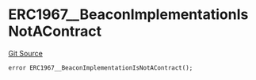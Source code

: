 # ERC1967__BeaconImplementationIsNotAContract
[Git Source](https://github.com/ContractLabs/foundry-bountykinds-contract/blob/67e6855d3beabdf242cc0b51d9e53b087a5235b9/src/oz-custom/oz/proxy/ERC1967/ERC1967Upgrade.sol)


```solidity
error ERC1967__BeaconImplementationIsNotAContract();
```

